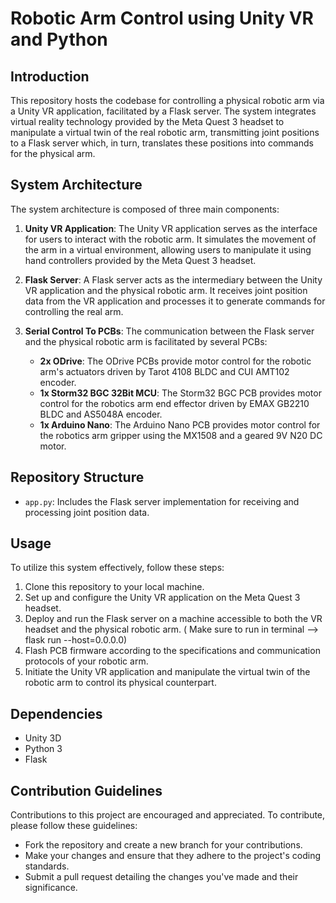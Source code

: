 # Robotic Arm Control using Unity VR and Python

## Introduction

This repository hosts the codebase for controlling a physical robotic arm via a Unity VR application, facilitated by a Flask server. The system integrates virtual reality technology provided by the Meta Quest 3 headset to manipulate a virtual twin of the real robotic arm, transmitting joint positions to a Flask server which, in turn, translates these positions into commands for the physical arm.

## System Architecture

The system architecture is composed of three main components:

1. **Unity VR Application**: The Unity VR application serves as the interface for users to interact with the robotic arm. It simulates the movement of the arm in a virtual environment, allowing users to manipulate it using hand controllers provided by the Meta Quest 3 headset.

2. **Flask Server**: A Flask server acts as the intermediary between the Unity VR application and the physical robotic arm. It receives joint position data from the VR application and processes it to generate commands for controlling the real arm.

3. **Serial Control To PCBs**: The communication between the Flask server and the physical robotic arm is facilitated by several PCBs:
   - **2x ODrive**: The ODrive PCBs provide motor control for the robotic arm's actuators driven by Tarot 4108 BLDC and CUI AMT102 encoder.
   - **1x Storm32 BGC 32Bit MCU**: The Storm32 BGC PCB provides motor control for the robotics arm end effector driven by EMAX GB2210 BLDC and AS5048A encoder.
   - **1x Arduino Nano**: The Arduino Nano PCB provides motor control for the robotics arm gripper using the MX1508 and a geared 9V N20 DC motor.

## Repository Structure
- `app.py`: Includes the Flask server implementation for receiving and processing joint position data.

## Usage

To utilize this system effectively, follow these steps:

1. Clone this repository to your local machine.
2. Set up and configure the Unity VR application on the Meta Quest 3 headset.
3. Deploy and run the Flask server on a machine accessible to both the VR headset and the physical robotic arm. ( Make sure to run in terminal --> flask run --host=0.0.0.0)
4. Flash PCB firmware according to the specifications and communication protocols of your robotic arm.
5. Initiate the Unity VR application and manipulate the virtual twin of the robotic arm to control its physical counterpart.

## Dependencies

- Unity 3D
- Python 3
- Flask

## Contribution Guidelines

Contributions to this project are encouraged and appreciated. To contribute, please follow these guidelines:

- Fork the repository and create a new branch for your contributions.
- Make your changes and ensure that they adhere to the project's coding standards.
- Submit a pull request detailing the changes you've made and their significance.


